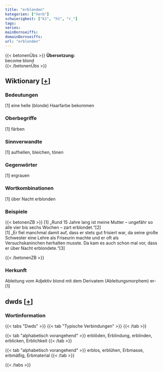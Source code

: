 ```yaml
---
title: "erblonden"
kategorien: ["Verb"]
schwierigkeit: ["k1", "h1", "r_"]
tags:
series:
mainDornseiffs:
domainDornseiffs:
url: "erblonden"
---
```


{{< betonenÜbs >}}
**Übersetzung:**  
become blond  
{{< /betonenÜbs >}}

## Wiktionary [[+](https://de.wiktionary.org/wiki/erblonden)]

### Bedeutungen
[1] eine helle (blonde) Haarfarbe bekommen  

### Oberbegriffe
[1] färben  

### Sinnverwandte
[1] aufhellen, bleichen, tönen  

### Gegenwörter
[1] ergrauen  

### Wortkombinationen
[1] über Nacht erblonden  

### Beispiele
{{< betonenZB >}}
[1] „Rund 15 Jahre lang ist meine Mutter – ungefähr so alle vier bis sechs Wochen – zart erblondet.“[2]  
[1] „Er fiel manchmal damit auf, dass er stets gut frisiert war, da seine große Schwester eine Lehre als Friseurin machte und er oft als Versuchskaninchen herhalten musste. Da kam es auch schon mal vor, dass er über Nacht erblondete.“[3]  

{{< /betonenZB >}}
### Herkunft
Ableitung vom Adjektiv blond mit dem Derivatem (Ableitungsmorphem) er-[1]  



## dwds [[+](https://www.dwds.de/wb/erblonden)]

### Wortinformation
{{< tabs "Dwds" >}}
{{< tab "Typische Verbindungen" >}}
{{< /tab >}}

{{< tab "alphabetisch vorangehend" >}}
erblöden, Erblindung, erblinden, erblicken, Erblichkeit
{{< /tab >}}

{{< tab "alphabetisch vorangehend" >}}
erblos, erblühen, Erbmasse, erbmäßig, Erbmaterial
{{< /tab >}}

{{< /tabs >}}

